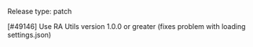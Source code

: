 Release type: patch

[#49146] Use RA Utils version 1.0.0 or greater (fixes problem with loading settings.json)
